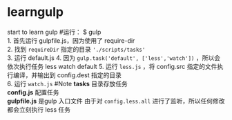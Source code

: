 # learngulp
start to learn gulp
#运行：
	$ gulp  
	1. 首先运行 gulpfile.js，因为使用了 require-dir  
	2. 找到 `requireDir` 指定的目录 `'./scripts/tasks'`  
	3. 运行 default.js
	4. 因为 `gulp.task('default', ['less','watch'])` ，所以会依次执行任务 less watch default
	5. 运行 `less.js` ，将 config.src 指定的文件执行编译，并输出到 config.dest 指定的目录  
	6. 运行 `watch.js`
#Note
**tasks** 目录存放任务  
**config.js** 配置任务  
**gulpfile.js** 是gulp 入口文件
由于对 `config.less.all` 进行了监听，所以任何修改都会立刻执行 less 任务
